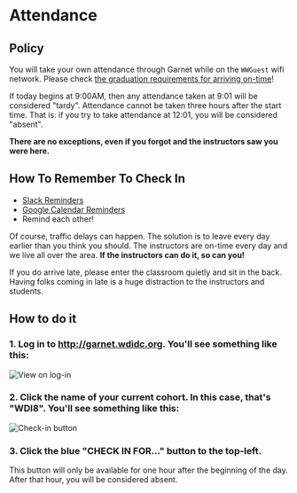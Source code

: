 # Attendance

## Policy

You will take your own attendance through Garnet while on the `WWGuest` wifi network. Please check [the graduation requirements for arriving on-time](graduation-requirements.md#attendance)!

If today begins at 9:00AM, then any attendance taken at 9:01 will be considered "tardy". Attendance cannot be taken three hours after the start time. That is: if you try to take attendance at 12:01, you will be considered "absent".

**There are no exceptions, even if you forgot and the instructors saw you were here.**

## How To Remember To Check In

- [Slack Reminders](https://get.slack.help/hc/en-us/articles/208423427-Setting-reminders)
- [Google Calendar Reminders](https://support.google.com/calendar/answer/6285327?co=GENIE.Platform%3DDesktop&hl=en)
- Remind each other!

Of course, traffic delays can happen. The solution is to leave every day earlier than you think you should. The instructors are on-time every day and we live all over the area. **If the instructors can do it, so can you!**

If you do arrive late, please enter the classroom quietly and sit in the back. Having folks coming in late is a huge distraction to the instructors and students.

## How to do it

### 1. Log in to http://garnet.wdidc.org. You'll see something like this:

![View on log-in](http://i.imgur.com/zOuHGdS.png)

### 2. Click the name of your current cohort. In this case, that's "WDI8". You'll see something like this:

![Check-in button](http://imgur.com/6HFj8lq.png)

### 3. Click the blue "CHECK IN FOR..." button to the top-left.

This button will only be available for one hour after the beginning of the day. After that hour, you will be considered absent.
